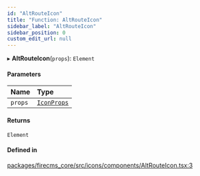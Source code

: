 ```yaml
---
id: "AltRouteIcon"
title: "Function: AltRouteIcon"
sidebar_label: "AltRouteIcon"
sidebar_position: 0
custom_edit_url: null
---
```


▸ **AltRouteIcon**(`props`): `Element`

#### Parameters

| Name | Type |
| :------ | :------ |
| `props` | [`IconProps`](../types/IconProps.md) |

#### Returns

`Element`

#### Defined in

[packages/firecms_core/src/icons/components/AltRouteIcon.tsx:3](https://github.com/FireCMSco/firecms/blob/d45f3739/packages/firecms_core/src/icons/components/AltRouteIcon.tsx#L3)

